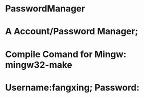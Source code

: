 # PasswordManager
# A Account/Password Manager;
# Compile Comand for Mingw: mingw32-make
# Username:fangxing; Password: 
